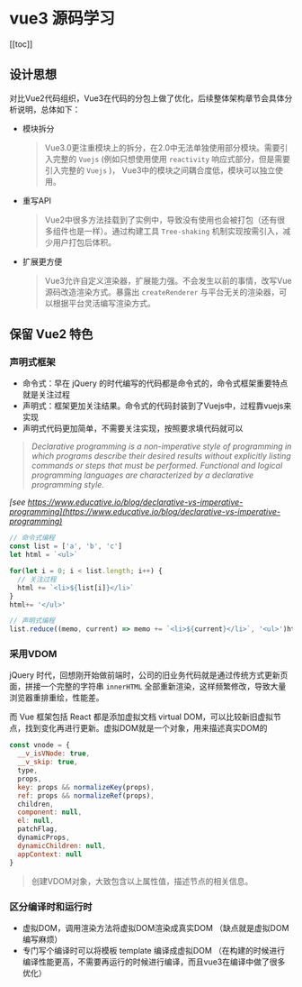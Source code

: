# vue3 源码学习

[[toc]]

## 设计思想

对比Vue2代码组织，Vue3在代码的分包上做了优化，后续整体架构章节会具体分析说明，总体如下：

- 模块拆分

  > Vue3.0更注重模块上的拆分，在2.0中无法单独使用部分模块。需要引入完整的 `Vuejs` (例如只想使用使用 `reactivity` 响应式部分，但是需要引入完整的 `Vuejs` )， Vue3中的模块之间耦合度低，模块可以独立使用。

- 重写API

  > Vue2中很多方法挂载到了实例中，导致没有使用也会被打包（还有很多组件也是一样）。通过构建工具 `Tree-shaking` 机制实现按需引入，减少用户打包后体积。

- 扩展更方便

  > Vue3允许自定义渲染器，扩展能力强。不会发生以前的事情，改写Vue源码改造渲染方式。暴露出 `createRenderer` 与平台无关的渲染器，可以根据平台灵活编写渲染方式。

## 保留 Vue2 特色

### 声明式框架

- 命令式：早在 jQuery 的时代编写的代码都是命令式的，命令式框架重要特点就是关注过程
- 声明式：框架更加关注结果。命令式的代码封装到了Vuejs中，过程靠vuejs来实现
- 声明式代码更加简单，不需要关注实现，按照要求填代码就可以

> *Declarative programming is a non-imperative style of programming in which programs describe their desired results without explicitly listing commands or steps that must be performed. Functional and logical programming languages are characterized by a declarative programming style.*

*[see https://www.educative.io/blog/declarative-vs-imperative-programming](https://www.educative.io/blog/declarative-vs-imperative-programming)*

```js
// 命令式编程
const list = ['a', 'b', 'c']
let html = `<ul>`

for(let i = 0; i < list.length; i++) {
  // 关注过程
  html += `<li>${list[i]}</li>`
}
html+= '</ul>'

// 声明式编程
list.reduce((memo, current) => memo += `<li>${current}</li>`, '<ul>')html += '</ul'
```

### 采用VDOM

jQuery 时代，回想刚开始做前端时，公司的旧业务代码就是通过传统方式更新页面，拼接一个完整的字符串 `innerHTML` 全部重新渲染，这样频繁修改，导致大量浏览器重排重绘，性能差。

而 Vue 框架包括 React 都是添加虚拟文档 virtual DOM，可以比较新旧虚拟节点，找到变化再进行更新。虚拟DOM就是一个对象，用来描述真实DOM的

```js
const vnode = {
  __v_isVNode: true,
  __v_skip: true,
  type,
  props,
  key: props && normalizeKey(props),
  ref: props && normalizeRef(props),
  children,
  component: null,
  el: null,
  patchFlag,
  dynamicProps,
  dynamicChildren: null,
  appContext: null
} 
```

> 创建VDOM对象，大致包含以上属性值，描述节点的相关信息。

### 区分编译时和运行时

- 虚拟DOM，调用渲染方法将虚拟DOM渲染成真实DOM （缺点就是虚拟DOM编写麻烦）
- 专门写个编译时可以将模板 template 编译成虚拟DOM （在构建的时候进行编译性能更高，不需要再运行的时候进行编译，而且vue3在编译中做了很多优化）
